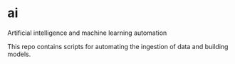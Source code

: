 # ai
Artificial intelligence and machine learning automation

This repo contains scripts for automating the ingestion of data and building models.
